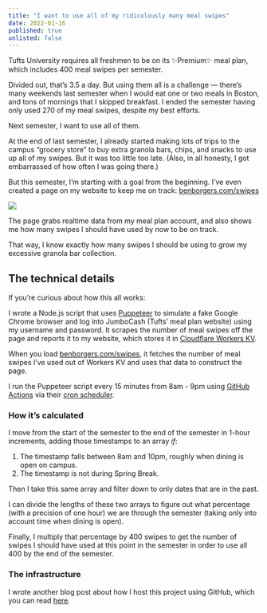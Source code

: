 ```yaml
---
title: "I want to use all of my ridiculously many meal swipes"
date: 2022-01-16
published: true
unlisted: false
---
```


Tufts University requires all freshmen to be on its ✨Premium✨ meal plan, which includes 400 meal swipes per semester.

Divided out, that’s 3.5 a day. But using them all is a challenge — there’s many weekends last semester when I would eat one or two meals in Boston, and tons of mornings that I skipped breakfast. I ended the semester having only used 270 of my meal swipes, despite my best efforts.

Next semester, I want to use all of them.

At the end of last semester, I already started making lots of trips to the campus “grocery store” to buy extra granola bars, chips, and snacks to use up all of my swipes. But it was too little too late. (Also, in all honesty, I got embarrassed of how often I was going there.)

But this semester, I’m starting with a goal from the beginning. I’ve even created a page on my website to keep me on track: [benborgers.com/swipes](https://benborgers.com/swipes)

![](/posts/swipes/Screen-Shot-2022-01-16-at-12.46.27-PM.png)

The page grabs realtime data from my meal plan account, and also shows me how many swipes I should have used by now to be on track.

That way, I know exactly how many swipes I should be using to grow my excessive granola bar collection.

## The technical details

If you’re curious about how this all works:

I wrote a Node.js script that uses [Puppeteer](https://pptr.dev) to simulate a fake Google Chrome browser and log into JumboCash (Tufts’ meal plan website) using my username and password. It scrapes the number of meal swipes off the page and reports it to my website, which stores it in [Cloudflare Workers KV](https://www.cloudflare.com/products/workers-kv/).

When you load [benborgers.com/swipes](https://benborgers.com/swipes), it fetches the number of meal swipes I’ve used out of Workers KV and uses that data to construct the page.

I run the Puppeteer script every 15 minutes from 8am - 9pm using [GitHub Actions](https://github.com/features/actions) via their [cron scheduler](https://docs.github.com/en/actions/learn-github-actions/events-that-trigger-workflows#schedule).

### How it’s calculated

I move from the start of the semester to the end of the semester in 1-hour increments, adding those timestamps to an array _if_:

1.  The timestamp falls between 8am and 10pm, roughly when dining is open on campus.
2.  The timestamp is not during Spring Break.

Then I take this same array and filter down to only dates that are in the past.

I can divide the lengths of these two arrays to figure out what percentage (with a precision of one hour) we are through the semester (taking only into account time when dining is open).

Finally, I multiply that percentage by 400 swipes to get the number of swipes I should have used at this point in the semester in order to use all 400 by the end of the semester.

### The infrastructure

I wrote another blog post about how I host this project using GitHub, which you can read [here](https://benborgers.com/posts/swipes-infra).
